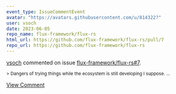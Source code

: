 ```yaml
---
event_type: IssueCommentEvent
avatar: "https://avatars.githubusercontent.com/u/814322?"
user: vsoch
date: 2023-06-05
repo_name: flux-framework/flux-rs
html_url: https://github.com/flux-framework/flux-rs/pull/7
repo_url: https://github.com/flux-framework/flux-rs
---
```


<a href='https://github.com/vsoch' target='_blank'>vsoch</a> commented on issue <a href='https://github.com/flux-framework/flux-rs/pull/7' target='_blank'>flux-framework/flux-rs#7</a>.

<small>>  Dangers of trying things while the ecosystem is still developing I suppose....</small>

<a href='https://github.com/flux-framework/flux-rs/pull/7' target='_blank'>View Comment</a>